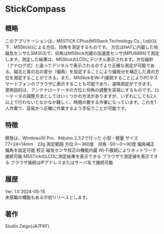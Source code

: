 # StickCompass

## 概略

このアプリケーションは、M5STICK CPlus(M5Stack Technology Co., Ltd)(以下、M5Stick))による方位、仰角を測定するものです。
方位はHATに内蔵した地磁気センサ(LSM303)で、仰角はM5Stick内蔵の加速度センサ(MPU6886)で測定します。測定した結果は、M5StickのLCDにデジタル表示されます。方位磁針（アナログ式）と違ってデジタルで表示されるのでより正確な測定が可能である。磁北と真の北の差分（偏角）を設定することにより偏角分を補正した真の方位を測定することができる。また、M5StickをWi-Fi接続することによりPCやスマートフォンのブラウザに表示することも可能であり、遠隔測定ができます。
使用目的は、アンテナローテータの方位と仰角の調整を容易にするものです。ローテータの調整方法としてはいくつかの方法がありますが、いずれにしても2人以上で行わないとなかなか難しく、時間の要する作業になっています。これを1人作業で、容易かつ正確に作業するよう手伝うことが可能です。


## 特徴

開発は、Windows10 Pro、Alduino 2.3.2で行った
小型・軽量	サイズ 77×24×14mm　23g
測定範囲	方位 0～360度　仰角 -90～0～90度
偏角補正	偏角を設定可能
校正		磁気センサ校正の機能内蔵
Wi-Fi接続によりネットワーク接続可能
M5STickのLCDに測定結果を表示できる
ブラウザで測定値を表示できる
ブラウザ接続はIPアドレスまたはサーバ名で接続可能

## 履歴

Ver. 1.0	2024-05-15	
	未搭載の機能もあるが初リリースとします。

## 著作

Studio Zaigo(JA7FKF)
